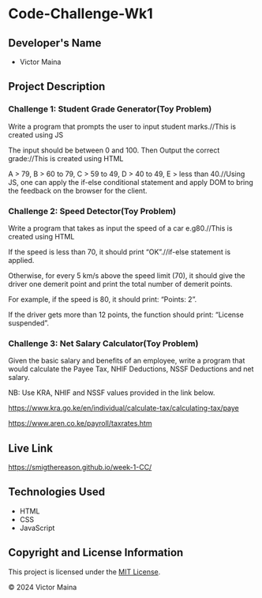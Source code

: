 # Code-Challenge-Wk1

## Developer's Name
- Victor Maina

## Project Description

### Challenge 1: Student Grade Generator(Toy Problem)

Write a program that prompts the user to input student marks.//This is created using JS

The input should be between 0 and 100. Then Output the correct grade://This is created using HTML

A > 79, B > 60 to 79, C > 59 to 49, D > 40 to 49, E > less than 40.//Using JS, one can apply the if-else conditional statement and apply DOM to bring the feedback on the browser for the client.

### Challenge 2: Speed Detector(Toy Problem)

Write a program that takes as input the speed of a car e.g80.//This is created using HTML

If the speed is less than 70, it should print “OK”.//if-else statement is applied.

Otherwise, for every 5 km/s above the speed limit (70), it should give the driver one demerit point and print the total number of demerit points.

For example, if the speed is 80, it should print: “Points: 2”. 

If the driver gets more than 12 points, the function should print: “License suspended”.

### Challenge 3: Net Salary Calculator(Toy Problem)

Given the basic salary and benefits of an employee, write a program that would calculate the Payee Tax, NHIF Deductions, NSSF Deductions and net salary.

NB: Use KRA, NHIF and NSSF values provided in the link below.

https://www.kra.go.ke/en/individual/calculate-tax/calculating-tax/paye

https://www.aren.co.ke/payroll/taxrates.htm

## Live Link
https://smigthereason.github.io/week-1-CC/

## Technologies Used
- HTML
- CSS
- JavaScript



## Copyright and License Information
This project is licensed under the [MIT License](LICENSE).

© 2024 Victor Maina